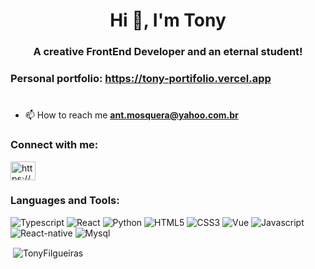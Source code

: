 <h1 align="center">Hi 👋, I'm Tony</h1>
<h3 align="center">A creative FrontEnd Developer and an eternal student!</h3>
<h3 align="left">Personal portfolio: <a href="https://tony-portifolio.vercel.app" target="_blank">https://tony-portifolio.vercel.app</a></h3>
<h1></h1>


- 📫 How to reach me **ant.mosquera@yahoo.com.br**

<h3 align="left">Connect with me:</h3>
<p align="left">
<a href="https://www.linkedin.com/in/antonio-mosquera/" target="_blank"><img align="center" src="https://raw.githubusercontent.com/rahuldkjain/github-profile-readme-generator/master/src/images/icons/Social/linked-in-alt.svg" alt="https://www.linkedin.com/in/antonio-mosquera/" height="30" width="40" /></a>
</p>

<h3>Languages and Tools:</h3> 
<div style="display: inline_block">
  <img alt="Typescript" src="https://img.shields.io/badge/TypeScript-007ACC?style=for-the-badge&logo=typescript&logoColor=white"/>
  <img alt="React" src="https://img.shields.io/badge/React-20232A?style=for-the-badge&logo=react&logoColor=61DAFB"/>
  <img alt="Python" src="https://img.shields.io/badge/Python-14354C?style=for-the-badge&logo=python&logoColor=white"/>
  <img alt="HTML5" src="https://img.shields.io/badge/HTML5-E34F26?style=for-the-badge&logo=html5&logoColor=white"/>
  <img alt="CSS3" src="https://img.shields.io/badge/CSS3-1572B6?style=for-the-badge&logo=css3&logoColor=white"/>
  <img alt="Vue" src="https://img.shields.io/badge/Vue.js-35495E?style=for-the-badge&logo=vue.js&logoColor=4FC08D"/>
  <img alt="Javascript" src="https://img.shields.io/badge/JavaScript-F7DF1E?style=for-the-badge&logo=javascript&logoColor=black"/>
  <img alt="React-native" src="https://img.shields.io/badge/React_Native-20232A?style=for-the-badge&logo=react&logoColor=61DAFB"/>
  <img alt="Mysql" src="https://img.shields.io/badge/MySQL-00000F?style=for-the-badge&logo=mysql&logoColor=white"/>
  
</div>


<p>&nbsp;<img align="center" src="https://github-readme-stats.vercel.app/api/top-langs/?username=TonyFilgueiras&show_icons=true&locale=en&theme=react" alt="TonyFilgueiras" /></p>
